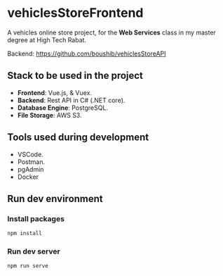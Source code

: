 # vehiclesStoreFrontend

A vehicles online store project, for the **Web Services** class in my master degree at High Tech Rabat.

Backend: https://github.com/boushib/vehiclesStoreAPI

## Stack to be used in the project

- **Frontend**: Vue.js, & Vuex.
- **Backend**: Rest API in C# (.NET core).
- **Database Engine**: PostgreSQL.
- **File Storage**: AWS S3.

## Tools used during development

- VSCode.
- Postman.
- pgAdmin
- Docker

## Run dev environment

### Install packages

```bash
npm install
```

### Run dev server

```bash
npm run serve
```
